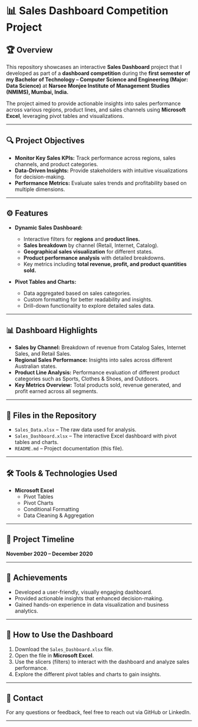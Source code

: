 # 📊 Sales Dashboard Competition Project

## 🏆 Overview
This repository showcases an interactive **Sales Dashboard** project that I developed as part of a **dashboard competition** during the **first semester of my Bachelor of Technology – Computer Science and Engineering (Major: Data Science)** at **Narsee Monjee Institute of Management Studies (NMIMS), Mumbai, India.** 

The project aimed to provide actionable insights into sales performance across various regions, product lines, and sales channels using **Microsoft Excel**, leveraging pivot tables and visualizations.

---

## 🔍 Project Objectives
- **Monitor Key Sales KPIs:** Track performance across regions, sales channels, and product categories.
- **Data-Driven Insights:** Provide stakeholders with intuitive visualizations for decision-making.
- **Performance Metrics:** Evaluate sales trends and profitability based on multiple dimensions.

---

## ⚙️ Features
- **Dynamic Sales Dashboard:** 
  - Interactive filters for **regions** and **product lines.**
  - **Sales breakdown** by channel (Retail, Internet, Catalog).
  - **Geographical sales visualization** for different states.
  - **Product performance analysis** with detailed breakdowns.
  - Key metrics including **total revenue, profit, and product quantities sold.**

- **Pivot Tables and Charts:** 
  - Data aggregated based on sales categories.
  - Custom formatting for better readability and insights.
  - Drill-down functionality to explore detailed sales data.

---

## 📊 Dashboard Highlights

- **Sales by Channel:** Breakdown of revenue from Catalog Sales, Internet Sales, and Retail Sales.
- **Regional Sales Performance:** Insights into sales across different Australian states.
- **Product Line Analysis:** Performance evaluation of different product categories such as Sports, Clothes & Shoes, and Outdoors.
- **Key Metrics Overview:** Total products sold, revenue generated, and profit earned across all segments.

---

## 📂 Files in the Repository
- `Sales_Data.xlsx` – The raw data used for analysis.
- `Sales_Dashboard.xlsx` – The interactive Excel dashboard with pivot tables and charts.
- `README.md` – Project documentation (this file).

---

## 🛠 Tools & Technologies Used
- **Microsoft Excel**
  - Pivot Tables
  - Pivot Charts
  - Conditional Formatting
  - Data Cleaning & Aggregation

---

## 📅 Project Timeline
**November 2020 – December 2020**

---

## 🏅 Achievements
- Developed a user-friendly, visually engaging dashboard.
- Provided actionable insights that enhanced decision-making.
- Gained hands-on experience in data visualization and business analytics.

---

## 🚀 How to Use the Dashboard
1. Download the `Sales_Dashboard.xlsx` file.
2. Open the file in **Microsoft Excel**.
3. Use the slicers (filters) to interact with the dashboard and analyze sales performance.
4. Explore the different pivot tables and charts to gain insights.

---

## 📧 Contact
For any questions or feedback, feel free to reach out via GitHub or LinkedIn.

---
